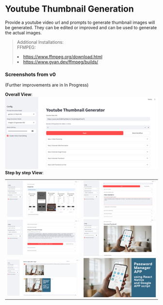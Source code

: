 # Youtube Thumbnail Generation
Provide a youtube video url and prompts to generate thumbnail images will be generated. They can be edited or improved and can be used to generate the actual images.

> Additional Installations: <br>
FFMPEG: <li> https://www.ffmpeg.org/download.html</li><li> https://www.gyan.dev/ffmpeg/builds/</li>

### Screenshots from v0

(Further improvements are in In Progress)

**Overall View**:
<img src="https://github.com/Ruthvik-1411/GenAI-Projects/blob/main/yt_thumbnail_generation/assets/overall.png">
**Step by step View**:
<table>
  <tr>
    <td><img src="https://github.com/Ruthvik-1411/GenAI-Projects/blob/main/yt_thumbnail_generation/assets/step1.png" width="450"/></td>
    <td><img src="https://github.com/Ruthvik-1411/GenAI-Projects/blob/main/yt_thumbnail_generation/assets/step2.png" width="450"/></td>
  </tr>
  <tr>
    <td><img src="https://github.com/Ruthvik-1411/GenAI-Projects/blob/main/yt_thumbnail_generation/assets/step3.png" width="450"/></td>
    <td><img src="https://github.com/Ruthvik-1411/GenAI-Projects/blob/main/yt_thumbnail_generation/assets/step4.png" width="450"/></td>
  </tr>
  <tr>
    <td><img src="https://github.com/Ruthvik-1411/GenAI-Projects/blob/main/yt_thumbnail_generation/assets/step5.png" width="450"/></td>
    <td><img src="https://github.com/Ruthvik-1411/GenAI-Projects/blob/main/yt_thumbnail_generation/assets/sample_thumbnail.png" width="450"/></td>
  </tr>
</table>
